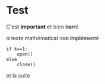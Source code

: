 # Test 

C'est **important** et bien ~~barré~~

$\alpha$ texte mathématical non implémenté

    if k==1:
        open()
    else
        close()
et la suite

